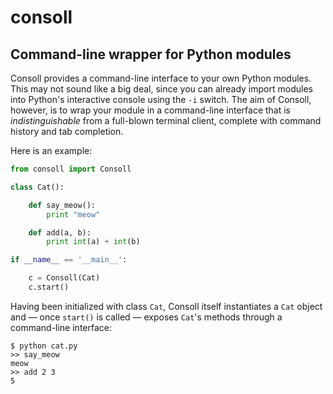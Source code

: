 consoll
=======

Command-line wrapper for Python modules
---------------------------------------

Consoll provides a command-line interface to your own Python modules. This may not sound like a big deal, since you can already import modules into Python's interactive console using the `-i` switch. The aim of Consoll, however, is to wrap your module in a command-line interface that is _indistinguishable_ from a full-blown terminal client, complete with command history and tab completion.

Here is an example:


```python
from consoll import Consoll

class Cat():

    def say_meow():
        print "meow"

    def add(a, b):
        print int(a) + int(b)

if __name__ == '__main__':

    c = Consoll(Cat)
    c.start()
```

Having been initialized with class `Cat`, Consoll itself instantiates a `Cat` object and &mdash; once `start()` is called &mdash; exposes `Cat`'s methods through a command-line interface:

    $ python cat.py
    >> say_meow
    meow
    >> add 2 3
    5
